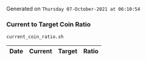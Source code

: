 Generated on `Thursday 07-October-2021 at 06:10:54`

### Current to Target Coin Ratio
`current_coin_ratio.sh`

Date|Current|Target|Ratio
---|---|---|---

